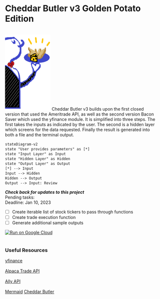 # Cheddar Butler v3 Golden Potato Edition
<br>
<img src='logo3goldenpotato.png' alt = 'Golden Potato' width = '150' height = '250'>
Cheddar Butler v3 builds upon the first closed version that used the Ameritrade API,
as well as the second version Bacon Saver which used the yfinance module. It is 
simplified into three steps. The first takes the inputs as indicated by
the user. The second is a hidden layer which screens for the data requested. Finally
the result is generated into both a file and the terminal output. 

```mermaid
stateDiagram-v2
state "User provides parameters" as [*]
state "Input Layer" as Input
state "Hidden Layer" as Hidden
state "Output Layer" as Output
[*] --> Input
Input --> Hidden
Hidden --> Output
Output --> Input: Review

```
  


***Check back for updates to this project***
<br>
Pending tasks:
<br>
Deadline: Jan 10, 2023
<br>
- [ ] Create iterable list of stock tickers to pass through functions
- [ ] Create trade execution function
- [ ] Generate additional sample outputs

[![Run on Google Cloud](https://deploy.cloud.run/button.svg)](https://deploy.cloud.run)<br><br>
### Useful Resources

[yfinance](https://pypi.org/project/yfinance/)<br><br>
[Alpaca Trade API](https://github.com/alpacahq/alpaca-trade-api-python)<br><br>
[Ally API](https://www.ally.com/api/invest/documentation/getting-started/)<br><br>
[Mermaid](https://github.com/mermaid-js/mermaid)
[Cheddar Butler](https://www.cheddarbutler.com)
